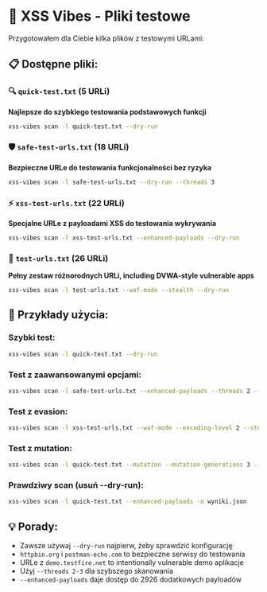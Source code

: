 # 📁 XSS Vibes - Pliki testowe

Przygotowałem dla Ciebie kilka plików z testowymi URLami:

## 📋 Dostępne pliki:

### 🔍 `quick-test.txt` (5 URLi)
**Najlepsze do szybkiego testowania podstawowych funkcji**
```bash
xss-vibes scan -l quick-test.txt --dry-run
```

### 🛡️ `safe-test-urls.txt` (18 URLi) 
**Bezpieczne URLe do testowania funkcjonalności bez ryzyka**
```bash
xss-vibes scan -l safe-test-urls.txt --dry-run --threads 3
```

### ⚡ `xss-test-urls.txt` (22 URLi)
**Specjalne URLe z payloadami XSS do testowania wykrywania**
```bash
xss-vibes scan -l xss-test-urls.txt --enhanced-payloads --dry-run
```

### 🎯 `test-urls.txt` (26 URLi)
**Pełny zestaw różnorodnych URLi, including DVWA-style vulnerable apps**
```bash
xss-vibes scan -l test-urls.txt --waf-mode --stealth --dry-run
```

## 🚀 Przykłady użycia:

### Szybki test:
```bash
xss-vibes scan -l quick-test.txt --dry-run
```

### Test z zaawansowanymi opcjami:
```bash
xss-vibes scan -l safe-test-urls.txt --enhanced-payloads --threads 2 --timeout 15 --dry-run
```

### Test z evasion:
```bash
xss-vibes scan -l xss-test-urls.txt --waf-mode --encoding-level 2 --stealth --dry-run
```

### Test z mutation:
```bash
xss-vibes scan -l quick-test.txt --mutation --mutation-generations 3 --dry-run
```

### Prawdziwy scan (usuń --dry-run):
```bash
xss-vibes scan -l quick-test.txt --enhanced-payloads -o wyniki.json
```

## 💡 Porady:
- Zawsze używaj `--dry-run` najpierw, żeby sprawdzić konfigurację
- `httpbin.org` i `postman-echo.com` to bezpieczne serwisy do testowania
- URLe z `demo.testfire.net` to intentionally vulnerable demo aplikacje
- Użyj `--threads 2-3` dla szybszego skanowania
- `--enhanced-payloads` daje dostęp do 2926 dodatkowych payloadów
